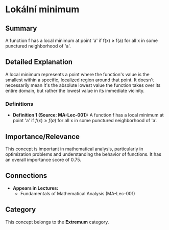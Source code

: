 # Lokální minimum

## Summary
A function f has a local minimum at point 'a' if f(x) ≥ f(a) for all x in some punctured neighborhood of 'a'.

## Detailed Explanation
A local minimum represents a point where the function's value is the smallest within a specific, localized region around that point. It doesn't necessarily mean it's the absolute lowest value the function takes over its entire domain, but rather the lowest value in its immediate vicinity.

### Definitions
*   **Definition 1 (Source: MA-Lec-001):** A function f has a local minimum at point 'a' if $f(x) \geq f(a)$ for all x in some punctured neighborhood of 'a'.

## Importance/Relevance
This concept is important in mathematical analysis, particularly in optimization problems and understanding the behavior of functions. It has an overall importance score of 0.75.

## Connections
*   **Appears in Lectures:**
    *   Fundamentals of Mathematical Analysis (MA-Lec-001)

## Category
This concept belongs to the **Extremum** category.